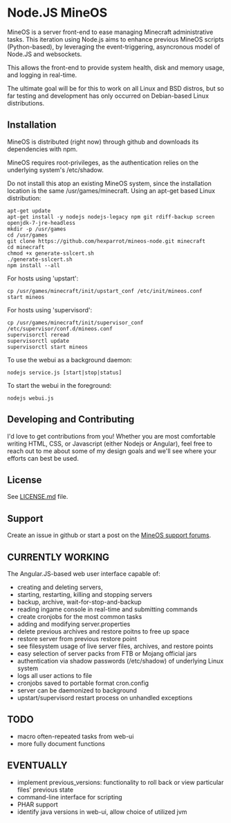 Node.JS MineOS
======

MineOS is a server front-end to ease managing Minecraft administrative tasks.
This iteration using Node.js aims to enhance previous MineOS scripts (Python-based),
by leveraging the event-triggering, asyncronous model of Node.JS and websockets.

This allows the front-end to provide system health, disk and memory usage, and logging in real-time.

The ultimate goal will be for this to work on all Linux and BSD distros, but so
far testing and development has only occurred on Debian-based Linux distributions.

Installation
------------

MineOS is distributed (right now) through github and downloads its dependencies with npm.

MineOS requires root-privileges, as the authentication relies on the underlying system's /etc/shadow.

Do not install this atop an existing MineOS system, since the installation location is the same /usr/games/minecraft. Using an apt-get based Linux distribution:

    apt-get update
    apt-get install -y nodejs nodejs-legacy npm git rdiff-backup screen openjdk-7-jre-headless
    mkdir -p /usr/games
    cd /usr/games
    git clone https://github.com/hexparrot/mineos-node.git minecraft
    cd minecraft
    chmod +x generate-sslcert.sh
    ./generate-sslcert.sh
    npm install --all
    
For hosts using 'upstart':

    cp /usr/games/minecraft/init/upstart_conf /etc/init/mineos.conf
    start mineos

For hosts using 'supervisord':

    cp /usr/games/minecraft/init/supervisor_conf /etc/supervisor/conf.d/mineos.conf
    supervisorctl reread
    supervisorctl update
    supervisorctl start mineos

To use the webui as a background daemon:

    nodejs service.js [start|stop|status]

To start the webui in the foreground:

    nodejs webui.js

Developing and Contributing
------

I'd love to get contributions from you! Whether you are most comfortable writing
HTML, CSS, or Javascript (either Nodejs or Angular), feel free to reach out to me about
some of my design goals and we'll see where your efforts can best be used.


License
-------

See [LICENSE.md](LICENSE.md) file.

Support
-------

Create an issue in github or start a post on the [MineOS support forums](http://discourse.codeemo.com).

CURRENTLY WORKING
-------

The Angular.JS-based web user interface capable of:

* creating and deleting servers, 
* starting, restarting, killing and stopping servers 
* backup, archive, wait-for-stop-and-backup
* reading ingame console in real-time and submitting commands
* create cronjobs for the most common tasks
* adding and modifying server.properties
* delete previous archives and restore poitns to free up space
* restore server from previous restore point
* see filesystem usage of live server files, archives, and restore points
* easy selection of server packs from FTB or Mojang official jars
* authentication via shadow passwords (/etc/shadow) of underlying Linux system
* logs all user actions to file
* cronjobs saved to portable format cron.config
* server can be daemonized to background
* upstart/supervisord restart process on unhandled exceptions

TODO
-------

* macro often-repeated tasks from web-ui
* more fully document functions

EVENTUALLY
-------

* implement previous_versions: functionality to roll back or view particular files' previous state
* command-line interface for scripting
* PHAR support
* identify java versions in web-ui, allow choice of utilized jvm

